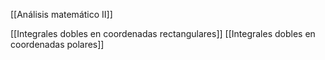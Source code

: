 [[Análisis matemático II]]

[[Integrales dobles en coordenadas rectangulares]]
[[Integrales dobles en coordenadas polares]]

